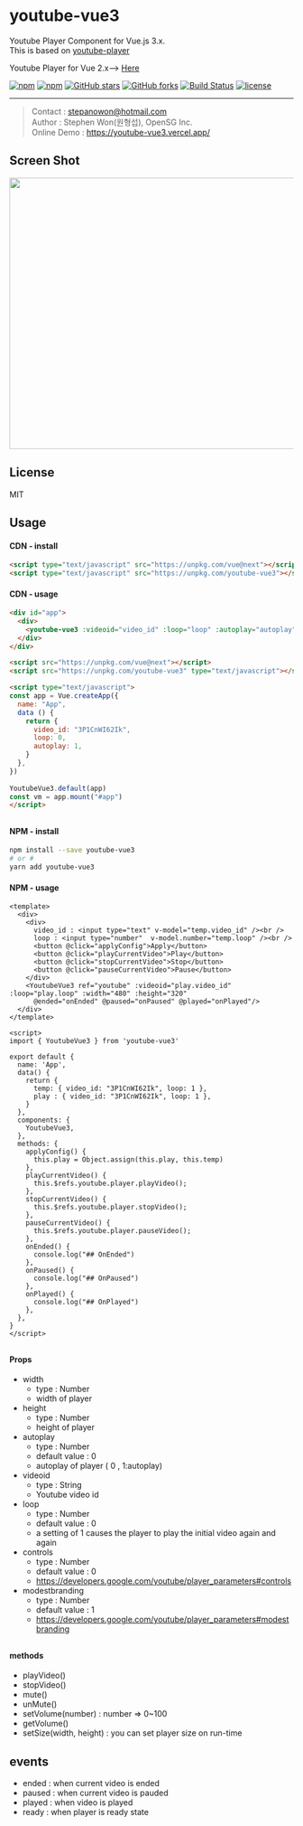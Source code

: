# youtube-vue3

Youtube Player Component for Vue.js 3.x.  
This is based on [youtube-player](https://github.com/gajus/youtube-player)

Youtube Player for Vue 2.x--> [Here](https://github.com/stepanowon/youtube-vue)

[![npm](https://img.shields.io/npm/v/youtube-vue3.svg)](https://www.npmjs.com/package/youtube-vue3)
[![npm](https://img.shields.io/npm/dm/youtube-vue3.svg)](https://www.npmjs.com/package/youtube-vue3)
[![GitHub stars](https://img.shields.io/github/stars/stepanowon/youtube-vue3.svg?style=social&label=Stars&style=for-the-badge)](https://github.com/stepanowon/youtube-vue3/stargazers)
[![GitHub forks](https://img.shields.io/github/forks/stepanowon/youtube-vue3.svg?style=social&label=Fork&style=for-the-badge)](https://github.com/stepanowon/youtube-vue3/network)
[![Build Status](https://travis-ci.org/stepanowon/youtube-vue3.svg?branch=master)](https://travis-ci.org/stepanowon/youtube-vue3)
[![license](https://img.shields.io/github/license/mashape/apistatus.svg)]()

---

> Contact : stepanowon@hotmail.com  
> Author : Stephen Won(원형섭), OpenSG Inc.  
> Online Demo : https://youtube-vue3.vercel.app/

## Screen Shot

<img src="https://raw.githubusercontent.com/stepanowon/youtube-vue3/master/images/videoid.png" width="640" height="480" />

## License

MIT

## Usage

#### CDN - install

```html
<script type="text/javascript" src="https://unpkg.com/vue@next"></script>
<script type="text/javascript" src="https://unpkg.com/youtube-vue3"></script>
```

#### CDN - usage

```html
<div id="app">
  <div>
    <youtube-vue3 :videoid="video_id" :loop="loop" :autoplay="autoplay" />
  </div>
</div>

<script src="https://unpkg.com/vue@next"></script>
<script src="https://unpkg.com/youtube-vue3" type="text/javascript"></script>

<script type="text/javascript">
const app = Vue.createApp({
  name: "App",
  data () {
    return {
      video_id: "3P1CnWI62Ik", 
      loop: 0,
      autoplay: 1,
    }
  },
})
	
YoutubeVue3.default(app)
const vm = app.mount("#app")
</script>
```
##

#### NPM - install

```bash
npm install --save youtube-vue3
# or #
yarn add youtube-vue3
```

#### NPM - usage

```vue
<template>
  <div>
    <div>
      video_id : <input type="text" v-model="temp.video_id" /><br />
      loop : <input type="number"  v-model.number="temp.loop" /><br />
      <button @click="applyConfig">Apply</button>
      <button @click="playCurrentVideo">Play</button>
      <button @click="stopCurrentVideo">Stop</button>
      <button @click="pauseCurrentVideo">Pause</button>
    </div>
    <YoutubeVue3 ref="youtube" :videoid="play.video_id" :loop="play.loop" :width="480" :height="320"
      @ended="onEnded" @paused="onPaused" @played="onPlayed"/>
  </div>
</template>

<script>
import { YoutubeVue3 } from 'youtube-vue3'

export default {
  name: 'App',
  data() {
    return {
      temp: { video_id: "3P1CnWI62Ik", loop: 1 },
      play : { video_id: "3P1CnWI62Ik", loop: 1 },
    }
  },
  components: {
    YoutubeVue3,
  },
  methods: {
    applyConfig() {
      this.play = Object.assign(this.play, this.temp)
    },
    playCurrentVideo() {
      this.$refs.youtube.player.playVideo();
    },
    stopCurrentVideo() {
      this.$refs.youtube.player.stopVideo();
    },
    pauseCurrentVideo() {
      this.$refs.youtube.player.pauseVideo();
    },
    onEnded() {
      console.log("## OnEnded")
    },
    onPaused() {
      console.log("## OnPaused")
    },
    onPlayed() {
      console.log("## OnPlayed")
    },
  },
}
</script>
```

##

#### Props

- width
  - type : Number
  - width of player
- height
  - type : Number
  - height of player
- autoplay
  - type : Number
  - default value : 0
  - autoplay of player ( 0 , 1:autoplay)
- videoid
  - type : String
  - Youtube video id
- loop
  - type : Number
  - default value : 0
  - a setting of 1 causes the player to play the initial video again and again
- controls
  - type : Number
  - default value : 0
  - https://developers.google.com/youtube/player_parameters#controls
- modestbranding
  - type : Number
  - default value : 1
  - https://developers.google.com/youtube/player_parameters#modestbranding

##

#### methods

- playVideo()
- stopVideo()
- mute()
- unMute()
- setVolume(number) : number => 0~100
- getVolume()
- setSize(width, height) : you can set player size on run-time

## events

- ended : when current video is ended
- paused : when current video is pauded
- played : when video is played
- ready : when player is ready state
